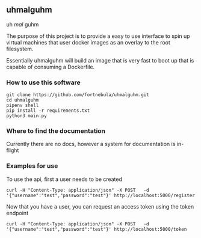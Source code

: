 ## uhmalguhm
 uh *mal* guhm

 The purpose of this project is to provide a easy to use interface to spin up virtual machines that user docker images as an overlay to the root filesystem.

 Essentially uhmalguhm will build an image that is very fast to boot up that is capable of consuming a Dockerfile.

 ### How to use this software
```
git clone https://github.com/fortnebula/uhmalguhm.git
cd uhmalguhm
pipenv shell
pip install -r requirements.txt
python3 main.py
```
### Where to find the documentation

Currently there are no docs, however a system for documentation is in-flight

### Examples for use
To use the api, first a user needs to be created

```
curl -H "Content-Type: application/json" -X POST   -d '{"username":"test","password":"test"}' http://localhost:5000/register
```
Now that you have a user, you can request an access token using the token endpoint

```
curl -H "Content-Type: application/json" -X POST   -d '{"username":"test","password":"test"}' http://localhost:5000/token
```

